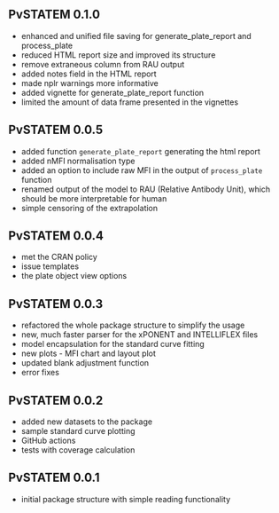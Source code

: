 PvSTATEM 0.1.0
---------------------------------------------------------------
* enhanced and unified file saving for generate_plate_report and process_plate
* reduced HTML report size and improved its structure
* remove extraneous column from RAU output
* added notes field in the HTML report
* made nplr warnings more informative
* added vignette for generate_plate_report function
* limited the amount of data frame presented in the vignettes


PvSTATEM 0.0.5
---------------------------------------------------------------
* added function `generate_plate_report` generating the html report
* added nMFI normalisation type
* added an option to include raw MFI in the output of `process_plate` function
* renamed output of the model to RAU (Relative Antibody Unit), which should be more interpretable for human
* simple censoring of the extrapolation


PvSTATEM 0.0.4
---------------------------------------------------------------
* met the CRAN policy
* issue templates
* the plate object view options


PvSTATEM 0.0.3
---------------------------------------------------------------
* refactored the whole package structure to simplify the usage
* new, much faster parser for the xPONENT and INTELLIFLEX files
* model encapsulation for the standard curve fitting
* new plots - MFI chart and layout plot
* updated blank adjustment function
* error fixes


PvSTATEM 0.0.2
---------------------------------------------------------------
* added new datasets to the package
* sample standard curve plotting
* GitHub actions
* tests with coverage calculation


PvSTATEM 0.0.1
---------------------------------------------------------------
* initial package structure with simple reading functionality
